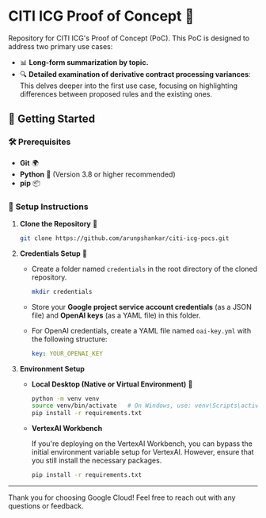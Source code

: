 # CITI ICG Proof of Concept 📁

Repository for CITI ICG's Proof of Concept (PoC). This PoC is designed to address two primary use cases:

* 📊 **Long-form summarization by topic.**
* 🔍 **Detailed examination of derivative contract processing variances**: This delves deeper into the first use case, focusing on highlighting differences between proposed rules and the existing ones.

## 🚀 Getting Started

### 🛠 **Prerequisites**

- **Git** 🌍
- **Python** 🐍 (Version 3.8 or higher recommended)
- **pip** 📦

### 📝 **Setup Instructions**

1. **Clone the Repository** 🔄
   ```bash
   git clone https://github.com/arunpshankar/citi-icg-pocs.git 
   ```

2. **Credentials Setup** 🔐
   
   - Create a folder named `credentials` in the root directory of the cloned repository.
     ```bash
     mkdir credentials
     ```

   - Store your **Google project service account credentials** (as a JSON file) and **OpenAI keys** (as a YAML file) in this folder.
   
   - For OpenAI credentials, create a YAML file named `oai-key.yml` with the following structure:
     ```yaml
     key: YOUR_OPENAI_KEY
     ```

3. **Environment Setup** 

   - **Local Desktop (Native or Virtual Environment)** 💼
     ```bash
     python -m venv venv
     source venv/bin/activate   # On Windows, use: venv\Scripts\activate
     pip install -r requirements.txt
     ```

   - **VertexAI Workbench** 
     
     If you're deploying on the VertexAI Workbench, you can bypass the initial environment variable setup for VertexAI. However, ensure that you still install the necessary packages.
     ```bash
     pip install -r requirements.txt
     ```

---

Thank you for choosing Google Cloud! Feel free to reach out with any questions or feedback. 